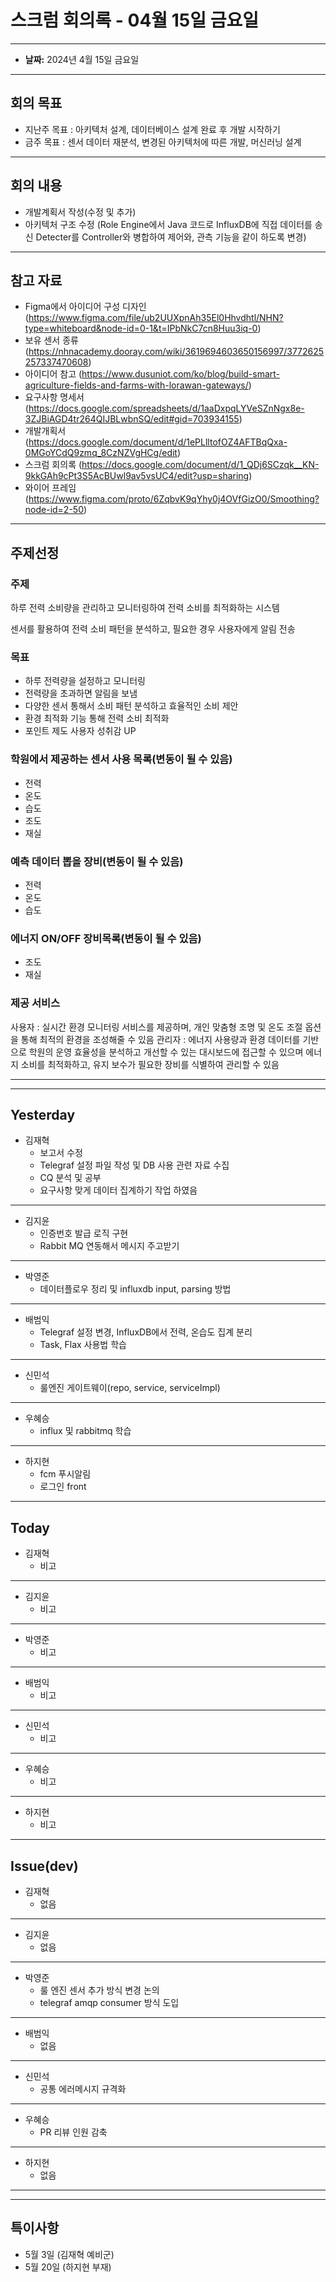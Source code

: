 # 스크럼 회의록 - 04월 15일 금요일

---

- **날짜:** 2024년 4월 15일 금요일

---
## 회의 목표
- 지난주 목표 : 아키텍처 설계, 데이터베이스 설계 완료 후 개발 시작하기
- 금주 목표 : 센서 데이터 재분석, 변경된 아키텍처에 따른 개발, 머신러닝 설계

---
## 회의 내용
- 개발계획서 작성(수정 및 추가)
- 아키텍처 구조 수정 (Role Engine에서 Java 코드로  InfluxDB에 직접 데이터를 송신
  Detecter를  Controller와 병합하여 제어와, 관측 기능을 같이 하도록 변경)
---
## 참고 자료
- Figma에서 아이디어 구성 디자인 (https://www.figma.com/file/ub2UUXpnAh35El0Hhvdhtl/NHN?type=whiteboard&node-id=0-1&t=IPbNkC7cn8Huu3iq-0)
- 보유 센서 종류 (https://nhnacademy.dooray.com/wiki/3619694603650156997/3772625257337470608)
- 아이디어 참고 (https://www.dusuniot.com/ko/blog/build-smart-agriculture-fields-and-farms-with-lorawan-gateways/)
- 요구사항 명세서 (https://docs.google.com/spreadsheets/d/1aaDxpqLYVeSZnNgx8e-3ZJBiAGD4tr264QIJBLwbnSQ/edit#gid=703934155)
- 개발개획서 (https://docs.google.com/document/d/1ePLlltofOZ4AFTBqQxa-0MGoYCdQ9zmq_8CzNZVgHCg/edit)
- 스크럼 회의록 (https://docs.google.com/document/d/1_QDj6SCzqk__KN-9kkGAh9cPt3S5AcBUwl9av5vsUC4/edit?usp=sharing)
- 와이어 프레임 (https://www.figma.com/proto/6ZqbvK9qYhy0j4OVfGizO0/Smoothing?node-id=2-50)
---
## 주제선정
### 주제

하루 전력 소비량을 관리하고 모니터링하여 전력 소비를 최적화하는 시스템

센서를 활용하여 전력 소비 패턴을 분석하고, 필요한 경우 사용자에게 알림 전송

### 목표

- 하루 전력량을 설정하고 모니터링
- 전력량을 초과하면 알림을 보냄
- 다양한 센서 통해서 소비 패턴 분석하고 효율적인 소비 제안
- 환경 최적화 기능 통해 전력 소비 최적화
- 포인트 제도 사용자 성취감 UP

### 학원에서 제공하는 센서 사용 목록(변동이 될 수 있음)

- 전력
- 온도
- 습도
- 조도
- 재실

### 예측 데이터 뽑을 장비(변동이 될 수 있음)

- 전력
- 온도
- 습도

### 에너지 ON/OFF 장비목록(변동이 될 수 있음)

- 조도
- 재실

### 제공 서비스
사용자 : 실시간 환경 모니터링 서비스를 제공하며, 개인 맞춤형 조명 및 온도 조절 옵션을 통해 최적의 환경을 조성해줄 수 있음
관리자 : 에너지 사용량과 환경 데이터를 기반으로 학원의 운영 효율성을 분석하고 개선할 수 있는 대시보드에 접근할 수 있으며 에너지 소비를 최적화하고, 유지 보수가 필요한 장비를 식별하여 관리할 수 있음

---

---
## Yesterday
- 김재혁
  - 보고서 수정
  - Telegraf 설정 파일 작성 및 DB 사용 관련 자료 수집
  - CQ 분석 및 공부
  - 요구사항 맞게 데이터 집계하기 작업 하였음
---

- 김지윤
  -  인증번호 발급 로직 구현
  -  Rabbit MQ 연동해서 메시지 주고받기
--- 

- 박영준
  - 데이터플로우 정리 및 influxdb input, parsing 방법
---

- 배범익
  - Telegraf 설정 변경, InfluxDB에서 전력, 온습도 집계 분리 
  - Task, Flax 사용법 학습
---

- 신민석
  - 룰엔진 게이트웨이(repo, service, serviceImpl)
---

- 우혜승
  - influx 및 rabbitmq 학습
---

- 하지현
  - fcm 푸시알림
  - 로그인 front
---


## Today
- 김재혁
  - 비고
---

- 김지윤
  - 비고
---

- 박영준
  - 비고
---

- 배범익
  - 비고
---

- 신민석
  - 비고
---

- 우혜승
  - 비고
---

- 하지현
  - 비고
---


## Issue(dev)
- 김재혁
  - 없음
---
- 김지윤
  - 없음
---
- 박영준
  - 룰 엔진 센서 추가 방식 변경 논의
  - telegraf amqp consumer 방식 도입
---
- 배범익
  - 없음
---
- 신민석
  - 공통 에러메시지 규격화 
---
- 우혜승
  - PR 리뷰 인원 감축
---
- 하지현
  - 없음
---


--- 
## 특이사항

- 5월 3일 (김재혁 예비군)
- 5월 20일 (하지현 부재)
